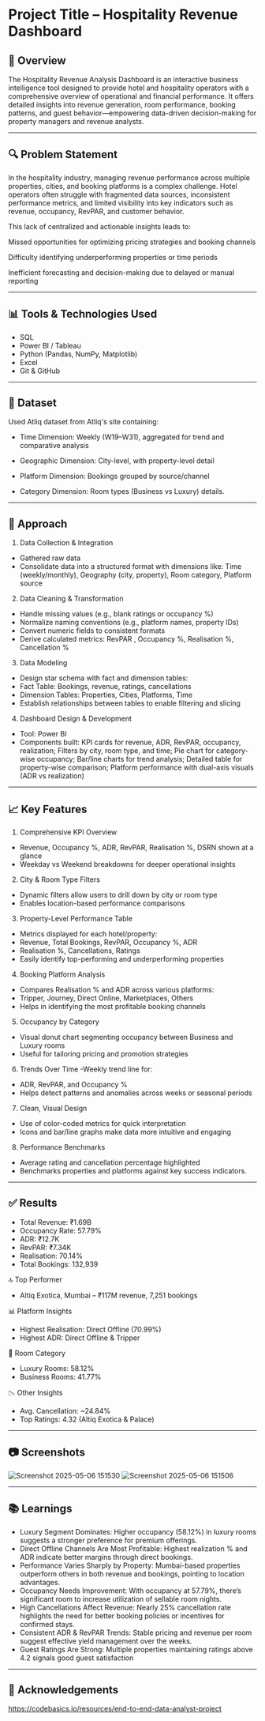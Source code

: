 # Project Title – Hospitality Revenue Dashboard

## 📌 Overview

The Hospitality Revenue Analysis Dashboard is an interactive business intelligence tool designed to provide hotel and hospitality operators with a comprehensive overview of operational and financial performance. It offers detailed insights into revenue generation, room performance, booking patterns, and guest behavior—empowering data-driven decision-making for property managers and revenue analysts.

---

## 🔍 Problem Statement

In the hospitality industry, managing revenue performance across multiple properties, cities, and booking platforms is a complex challenge. Hotel operators often struggle with fragmented data sources, inconsistent performance metrics, and limited visibility into key indicators such as revenue, occupancy, RevPAR, and customer behavior.

This lack of centralized and actionable insights leads to:

Missed opportunities for optimizing pricing strategies and booking channels

Difficulty identifying underperforming properties or time periods

Inefficient forecasting and decision-making due to delayed or manual reporting

---

## 📊 Tools & Technologies Used

- SQL
- Power BI / Tableau
- Python (Pandas, NumPy, Matplotlib)
- Excel
- Git & GitHub

---

## 📁 Dataset

Used Atliq dataset from Atliq's site containing:
- Time Dimension: Weekly (W19–W31), aggregated for trend and comparative analysis

- Geographic Dimension: City-level, with property-level detail

- Platform Dimension: Bookings grouped by source/channel

- Category Dimension: Room types (Business vs Luxury) details.

---

## 🧠 Approach

1. Data Collection & Integration
- Gathered raw data
- Consolidate data into a structured format with dimensions like: Time (weekly/monthly), Geography (city, property), Room category, Platform source

2. Data Cleaning & Transformation
- Handle missing values (e.g., blank ratings or occupancy %)
- Normalize naming conventions (e.g., platform names, property IDs)
- Convert numeric fields to consistent formats
- Derive calculated metrics: RevPAR , Occupancy %, Realisation %, Cancellation %

3. Data Modeling
- Design star schema with fact and dimension tables:
- Fact Table: Bookings, revenue, ratings, cancellations
- Dimension Tables: Properties, Cities, Platforms, Time
- Establish relationships between tables to enable filtering and slicing
  
4. Dashboard Design & Development
- Tool: Power BI
- Components built: KPI cards for revenue, ADR, RevPAR, occupancy, realization; Filters by city, room type, and time; Pie chart for category-wise occupancy; Bar/line charts for trend analysis; Detailed table for property-wise comparison; Platform performance with dual-axis visuals (ADR vs realization)

---

## 📈 Key Features

1. Comprehensive KPI Overview
- Revenue, Occupancy %, ADR, RevPAR, Realisation %, DSRN shown at a glance
- Weekday vs Weekend breakdowns for deeper operational insights

2. City & Room Type Filters
- Dynamic filters allow users to drill down by city or room type
- Enables location-based performance comparisons

3. Property-Level Performance Table
- Metrics displayed for each hotel/property:
- Revenue, Total Bookings, RevPAR, Occupancy %, ADR
- Realisation %, Cancellations, Ratings
- Easily identify top-performing and underperforming properties

4. Booking Platform Analysis
- Compares Realisation % and ADR across various platforms:
- Tripper, Journey, Direct Online, Marketplaces, Others
- Helps in identifying the most profitable booking channels

5. Occupancy by Category
- Visual donut chart segmenting occupancy between Business and Luxury rooms
- Useful for tailoring pricing and promotion strategies

6. Trends Over Time
-Weekly trend line for:
- ADR, RevPAR, and Occupancy %
- Helps detect patterns and anomalies across weeks or seasonal periods

7. Clean, Visual Design
- Use of color-coded metrics for quick interpretation
- Icons and bar/line graphs make data more intuitive and engaging

8. Performance Benchmarks
- Average rating and cancellation percentage highlighted
- Benchmarks properties and platforms against key success indicators.

---

## ✅ Results

- Total Revenue: ₹1.69B
- Occupancy Rate: 57.79%
- ADR: ₹12.7K
- RevPAR: ₹7.34K
- Realisation: 70.14%
- Total Bookings: 132,939

🔝 Top Performer
- Altiq Exotica, Mumbai – ₹117M revenue, 7,251 bookings

📊 Platform Insights
- Highest Realisation: Direct Offline (70.99%)
- Highest ADR: Direct Offline & Tripper

🏨 Room Category
- Luxury Rooms: 58.12%
- Business Rooms: 41.77%

📉 Other Insights
- Avg. Cancellation: ~24.84%
- Top Ratings: 4.32 (Altiq Exotica & Palace)


---

## 📷 Screenshots

![Screenshot 2025-05-06 151530](https://github.com/user-attachments/assets/d072239d-2bd0-43bb-b1fa-4c4ae1805304)
![Screenshot 2025-05-06 151506](https://github.com/user-attachments/assets/3c1578e6-40d6-4c6a-a81a-f822e80dddc1)


---

## 📚 Learnings

- Luxury Segment Dominates: Higher occupancy (58.12%) in luxury rooms suggests a stronger preference for premium offerings.
- Direct Offline Channels Are Most Profitable: Highest realization % and ADR indicate better margins through direct bookings.
- Performance Varies Sharply by Property: Mumbai-based properties outperform others in both revenue and bookings, pointing to location advantages.
- Occupancy Needs Improvement: With occupancy at 57.79%, there’s significant room to increase utilization of sellable room nights.
- High Cancellations Affect Revenue: Nearly 25% cancellation rate highlights the need for better booking policies or incentives for confirmed stays.
- Consistent ADR & RevPAR Trends: Stable pricing and revenue per room suggest effective yield management over the weeks.
- Guest Ratings Are Strong: Multiple properties maintaining ratings above 4.2 signals good guest satisfaction

---

## 🤝 Acknowledgements

https://codebasics.io/resources/end-to-end-data-analyst-project 
